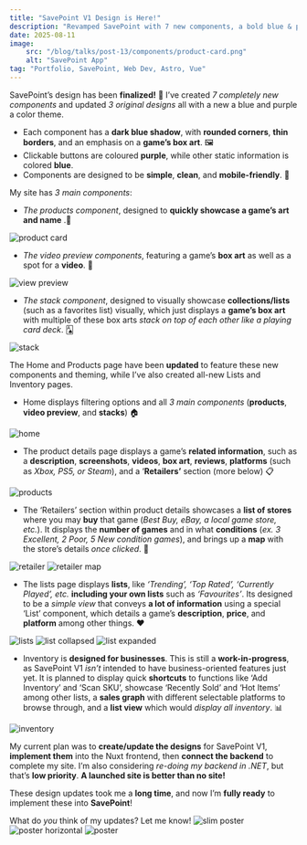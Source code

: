 ```yaml
---
title: "SavePoint V1 Design is Here!"
description: "Revamped SavePoint with 7 new components, a bold blue & purple theme, and major UI upgrades across all pages. Clean, game-focused, and mobile-friendly—ready to build!"
date: 2025-08-11
image:
    src: "/blog/talks/post-13/components/product-card.png"
    alt: "SavePoint App"
tag: "Portfolio, SavePoint, Web Dev, Astro, Vue"
---
```


SavePoint’s design has been **finalized!** 🚀
I’ve created *7 completely new components* and updated *3 original designs* all with a new a blue and purple a color theme.
- Each component has a **dark blue shadow**, with **rounded corners**, **thin borders**, and an emphasis on a **game’s box art**. 🖼️
- Clickable buttons are coloured **purple**, while other static information is colored **blue**.
- Components are designed to be **simple**, **clean**, and **mobile-friendly**. 📱

My site has *3 main components*:
- *The products component*, designed to **quickly showcase a game’s art and name** .🎨
<img src="/blog/talks/post-13/components/product-card.png" alt="product card" style="max-height: 800px; width: auto">

- *The video preview components*, featuring a game’s **box art** as well as a spot for a **video**. 🎥
<img src="/blog/talks/post-13/components/video-preview.png" alt="view preview" style="max-height: 800px; width: auto">

- *The stack component*, designed to visually showcase **collections/lists** (such as a favorites list) visually, which just displays a **game’s box art** with multiple of these box arts *stack on top of each other like a playing card deck*. 🂡
<img src="/blog/talks/post-13/components/stack.png" alt="stack" style="max-height: 800px; width: auto">

The Home and Products page have been **updated** to feature these new components and theming, while I’ve also created all-new Lists and Inventory pages.
- Home displays filtering options and all *3 main components* (**products**, **video preview**, and **stacks**) 🏠
<img src="/blog/talks/post-13/home.png" alt="home" style="max-height: 800px; width: auto">

- The product details page displays a game’s **related information**, such as a **description**, **screenshots**, **videos**, **box art**, **reviews**, **platforms** (such as *Xbox, PS5, or Steam*), and a ‘**Retailers’** section (more below) 📋
<img src="/blog/talks/post-13/products.png" alt="products" style="max-height: 800px; width: auto">

- The ‘Retailers’ section within product details showcases a **list of stores** where you may **buy** that game (*Best Buy, eBay, a local game store, etc.*). It displays the **number of games** and in what **conditions** (*ex. 3 Excellent, 2 Poor, 5 New condition games*), and brings up a **map** with the store’s details *once clicked*. 🏬
<img src="/blog/talks/post-13/components/retailer.png" alt="retailer" style="max-height: 800px; width: auto">
<img src="/blog/talks/post-13/components/retailer-map.png" alt="retailer map" style="max-height: 800px; width: auto">

- The lists page displays **lists**, like *‘Trending’, ‘Top Rated’, ‘Currently Played’, etc.* **including your own lists** such as *‘Favourites’*. Its designed to be a *simple view* that conveys **a lot of information** using a special ‘List’ component, which details a game’s **description**, **price**, and **platform** among other things. ❤️
<img src="/blog/talks/post-13/lists.png" alt="lists" style="max-height: 800px; width: auto">
<img src="/blog/talks/post-13/components/list-collapsed.png" alt="list collapsed" style="max-height: 800px; width: auto">
<img src="/blog/talks/post-13/components/list-expanded.png" alt="list expanded" style="max-height: 800px; width: auto">

- Inventory is **designed for businesses**. This is still a **work-in-progress**, as SavePoint V1 *isn’t* intended to have business-oriented features just yet. It is planned to display quick **shortcuts** to functions like ‘Add Inventory’ and ‘Scan SKU’, showcase ‘Recently Sold’ and ‘Hot Items’ among other lists, a **sales graph** with different selectable platforms to browse through, and a **list view** which would *display all inventory*.  📊
<img src="/blog/talks/post-13/inventory.png" alt="inventory" style="max-height: 800px; width: auto">

My current plan was to **create/update the designs** for SavePoint V1, **implement them** into the Nuxt frontend, then **connect the backend** to complete my site. I’m also considering *re-doing my backend in .NET*, but that’s **low priority**. **A launched site is better than no site!**

These design updates took me a **long time**, and now I’m **fully ready** to implement these into **SavePoint**!

What do *you* think of my updates? Let me know!
<img src="/blog/talks/post-13/components/slim-poster.png" alt="slim poster" style="max-height: 800px; width: auto">
<img src="/blog/talks/post-13/components/poster-horizontal.png" alt="poster horizontal" style="max-height: 800px; width: auto">
<img src="/blog/talks/post-13/components/poster.png" alt="poster" style="max-height: 800px; width: auto">
